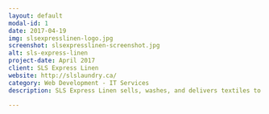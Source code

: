```yaml
---
layout: default
modal-id: 1
date: 2017-04-19
img: slsexpresslinen-logo.jpg
screenshot: slsexpresslinen-screenshot.jpg
alt: sls-express-linen
project-date: April 2017
client: SLS Express Linen
website: http://slslaundry.ca/
category: Web Development - IT Services
description: SLS Express Linen sells, washes, and delivers textiles to a vast number of hotels and restaurants daily. As the demand for their services grew within recent years, they were in need of a modern mobile friendly website to assist new and existing clientele. I provided them with a clean WordPress website where they were able to neatly showcase their laundry service and products. In collaboration with the new website, I integrated their company on a variety of social media platforms to boost customer outreach.<br/> I also provided SLS Express Linen with on-site IT support in order to ensure their computing devices were running smoothly.

---
```

